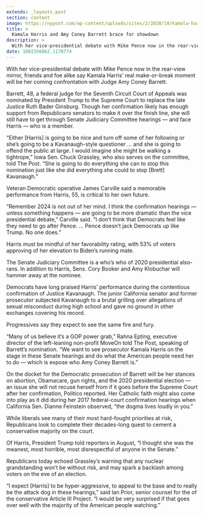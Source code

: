 ```yaml
--- 
extends: _layouts.post 
section: content 
image: https://nypost.com/wp-content/uploads/sites/2/2020/10/kamala-harris-amy-coney-barrett.jpg?quality=90&strip=all&w=1200 
title: > 
  Kamala Harris and Amy Coney Barrett brace for showdown 
description: > 
  With her vice-presidential debate with Mike Pence now in the rear-view mirror, friends and foe alike say Kamala Harris’ real make-or-break moment will be her coming confrontation with Judge Amy Coney Barrett.Barrett, 48, a federal judge for the Seventh Circuit Court of Appeals was nominated by President Trump to the Supreme Court to replace the late Justice Ruth Bader Ginsburg.“Either [Harris] is going to be nice and turn off some of her following or she’s going to be a Kavanaugh-style questioner … and she is going to offend the public at large.I think the confirmation hearings — unless something happens — are going to be more dramatic than the vice presidential debate,” Carville said.Democrats have long praised Harris’ performance during the contentious confirmation of Justice Kavanaugh. 
date: 1602356862.1170774 
--- 
```

With her vice-presidential debate with Mike Pence now in the rear-view mirror, friends and foe alike say Kamala Harris’ real make-or-break moment will be her coming confrontation with Judge Amy Coney Barrett.

Barrett, 48, a federal judge for the Seventh Circuit Court of Appeals was nominated by President Trump to the Supreme Court to replace the late Justice Ruth Bader Ginsburg. Though her confirmation likely has enough support from Republicans senators to make it over the finish line, she will still have to get through Senate Judiciary Committee hearings — and face Harris — who is a member.

“Either [Harris] is going to be nice and turn off some of her following or she’s going to be a Kavanaugh-style questioner … and she is going to offend the public at large. I would imagine she might be walking a tightrope,” Iowa Sen. Chuck Grassley, who also serves on the committee, told The Post. “She is going to do everything she can to stop this nomination just like she did everything she could to stop [Brett] Kavanaugh.”

Veteran Democratic operative James Carville said a memorable performance from Harris, 55, is critical to her own future.

“Remember 2024 is not out of her mind. I think the confirmation hearings — unless something happens — are going to be more dramatic than the vice presidential debate,” Carville said. “I don’t think that Democrats feel like they need to go after Pence. … Pence doesn’t jack Democrats up like Trump. No one does.”

Harris must be mindful of her favorability rating, with 53% of voters approving of her elevation to Biden’s running mate.

The Senate Judiciary Committee is a who’s who of 2020 presidential also-rans. In addition to Harris, Sens. Cory Booker and Amy Klobuchar will hammer away at the nominee.

Democrats have long praised Harris’ performance during the contentious confirmation of Justice Kavanaugh. The junior California senator and former prosecutor subjected Kavanaugh to a brutal grilling over allegations of sexual misconduct during high school and gave no ground in other exchanges covering his record.

Progressives say they expect to see the same fire and fury.

“Many of us believe it’s a GOP power grab,” Rahna Epting, executive director of the left-leaning non-profit MoveOn told The Post, speaking of Barrett’s nomination. “We want to see prosecutor Kamala Harris on the stage in these Senate hearings and do what the American people need her to do — which is expose who Amy Coney Barrett is.”

On the docket for the Democratic prosecution of Barrett will be her stances on abortion, Obamacare, gun rights, and the 2020 presidential election — an issue she will not recuse herself from if it goes before the Supreme Court after her confirmation, Politico reported. Her Catholic faith might also come into play as it did during her 2017 federal-court confirmation hearings when California Sen. Dianne Feinstein observed, “the dogma lives loudly in you.”

While liberals see many of their most hard-fought priorities at risk, Republicans look to complete their decades-long quest to cement a conservative majority on the court.

Of Harris, President Trump told reporters in August, “I thought she was the meanest, most horrible, most disrespectful of anyone in the Senate.”

Republicans today echoed Grassley’s warning that any nuclear grandstanding won’t be without risk, and may spark a backlash among voters on the eve of an election.

“I expect [Harris] to be hyper-aggressive, to appeal to the base and to really be the attack dog in these hearings,” said Ian Prior, senior counsel for the of the conservative Article III Project. “I would be very surprised if that goes over well with the majority of the American people watching.”